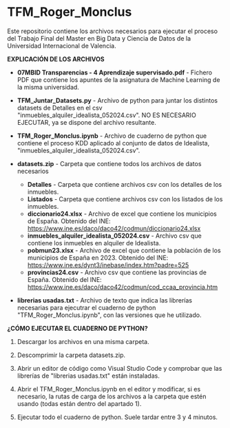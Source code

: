 # TFM_Roger_Monclus
Este repositorio contiene los archivos necesarios para ejecutar el proceso del Trabajo Final del Master en Big Data y Ciencia de Datos de la Universidad Internacional de Valencia.

**EXPLICACIÓN DE LOS ARCHIVOS**

   - **07MBID Transparencias - 4 Aprendizaje supervisado.pdf** - Fichero PDF que contiene los apuntes de la asignatura de Machine Learning de la misma universidad.

   - **TFM_Juntar_Datasets.py** - Archivo de python para juntar los distintos datasets de Detalles en el csv "inmuebles_alquiler_idealista_052024.csv". NO ES NECESARIO EJECUTAR, ya se dispone del archivo resultante.

   - **TFM_Roger_Monclus.ipynb** - Archivo de cuaderno de python que contiene el proceso KDD aplicado al conjunto de datos de Idealista, "inmuebles_alquiler_idealista_052024.csv".
   
   - **datasets.zip** - Carpeta que contiene todos los archivos de datos necesarios
      - **Detalles** - Carpeta que contiene archivos csv con los detalles de los inmuebles.
      - **Listados** - Carpeta que contiene archivos csv con los listados de los inmuebles.
      - **diccionario24.xlsx** - Archivo de excel que contiene los municipios de España. Obtenido del INE: https://www.ine.es/daco/daco42/codmun/diccionario24.xlsx
      - **inmuebles_alquiler_idealista_052024.csv** - Archivo csv que contiene los inmuebles en alquiler de Idealista.
      - **pobmun23.xlsx** - Archivo de excel que contiene la población de los municipios de España en 2023. Obtenido del INE: https://www.ine.es/dynt3/inebase/index.htm?padre=525
      - **provincias24.csv** - Archivo csv que contiene las provincias de España. Obtenido del INE: https://www.ine.es/daco/daco42/codmun/cod_ccaa_provincia.htm

   - **librerias usadas.txt** - Archivo de texto que indica las librerías necesarias para ejecutrar el cuaderno de python "TFM_Roger_Monclus.ipynb", con las versiones que he utilizado.

**¿CÓMO EJECUTAR EL CUADERNO DE PYTHON?**

   1. Descargar los archivos en una misma carpeta.
   
   2. Descomprimir la carpeta datasets.zip.
   
   3. Abrir un editor de código como Visual Studio Code y comprobar que las librerías de "librerias usadas.txt" están instaladas.
   
   4. Abrir el TFM_Roger_Monclus.ipynb en el editor y modificar, si es necesario, la rutas de carga de los archivos a la carpeta que estén usando (todas están dentro del apartado 1).
   
   5. Ejecutar todo el cuaderno de python. Suele tardar entre 3 y 4 minutos.



 
